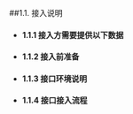 ##1.1. 接入说明
- ####  1.1.1 接入方需要提供以下数据
- #### 1.1.2 接入前准备
- #### 1.1.3 接口环境说明
- #### 1.1.4  接口接入流程





